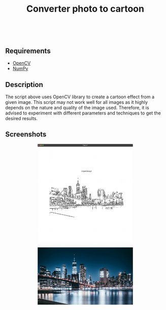 <h1 align="center">Converter photo to cartoon<h1></br>

 ## Requirements
  - [OpenCV](https://opencv.org/)
  - [NumPy](https://numpy.org/)
  
  ## Description
  
  The script above uses OpenCV library to create a cartoon effect from a given image. 
  This script may not work well for all images as it highly depends on the nature and quality of the image used. 
  Therefore, it is advised to experiment with different parameters and techniques to get the desired results.

  ## Screenshots

<p align="center">
  <a href="https://github.com/behzod1996/opencv-samples"><img width="300px" alt="Free Drawing" src="https://github.com/behzod1996/opencv-samples/blob/main/docs/images/seoul-edged.png?raw=true"/></a> <br>
</p>

<p align="center">
  <a href="https://github.com/behzod1996/opencv-samples"><img width="300px" alt="Free Drawing" src="https://github.com/behzod1996/opencv-samples/blob/main/docs/images/seoul.jpg?raw=true"/></a> <br>
</p>